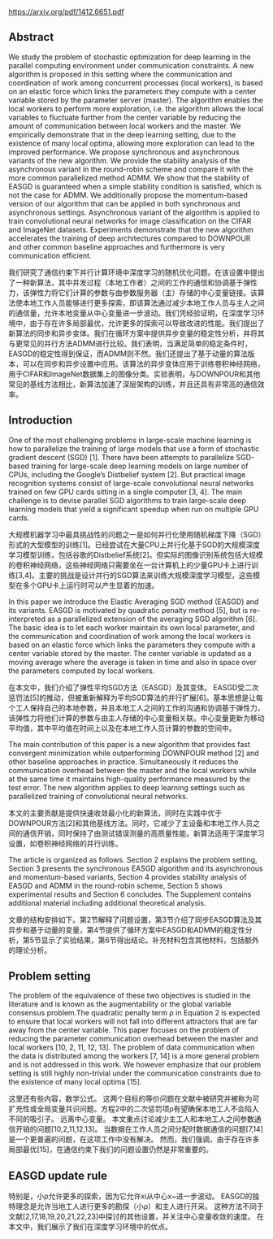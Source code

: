 https://arxiv.org/pdf/1412.6651.pdf

## Abstract
We study the problem of stochastic optimization for deep learning in the parallel computing environment under communication constraints. A new algorithm is proposed in this setting where the communication and coordination of work among concurrent processes (local workers), is based on an elastic force which links the parameters they compute with a center variable stored by the parameter server (master). The algorithm enables the local workers to perform more exploration, i.e. the algorithm allows the local variables to fluctuate further from the center variable by reducing the amount of communication between local workers and the master. We empirically demonstrate that in the deep learning setting, due to the existence of many local optima, allowing more exploration can lead to the improved performance. We propose synchronous and asynchronous variants of the new algorithm. We provide the stability analysis of the asynchronous variant in the round-robin scheme and compare it with the more common parallelized method ADMM. We show that the stability of EASGD is guaranteed when a simple stability condition is satisfied, which is not the case for ADMM. We additionally propose the momentum-based version of our algorithm that can be applied in both synchronous and asynchronous settings. Asynchronous variant of the algorithm is applied to train convolutional neural networks for image classification on the CIFAR and ImageNet datasets. Experiments demonstrate that the new algorithm accelerates the training of deep architectures compared to DOWNPOUR and other common baseline approaches and furthermore is very communication efficient.

 我们研究了通信约束下并行计算环境中深度学习的随机优化问题。在该设置中提出了一种新算法，其中并发过程（本地工作者）之间的工作的通信和协调基于弹性力，该弹性力将它们计算的参数与由参数服务器（主）存储的中心变量链接。该算法使本地工作人员能够进行更多探索，即该算法通过减少本地工作人员与主人之间的通信量，允许本地变量从中心变量进一步波动。我们凭经验证明，在深度学习环境中，由于存在许多局部最优，允许更多的探索可以导致改进的性能。我们提出了新算法的同步和异步变体。我们在循环方案中提供异步变量的稳定性分析，并将其与更常见的并行方法ADMM进行比较。我们表明，当满足简单的稳定条件时，EASGD的稳定性得到保证，而ADMM则不然。我们还提出了基于动量的算法版本，可以在同步和异步设置中应用。该算法的异步变体应用于训练卷积神经网络，用于CIFAR和ImageNet数据集上的图像分类。实验表明，与DOWNPOUR和其他常见的基线方法相比，新算法加速了深层架构的训练，并且还具有非常高的通信效率。
 ## Introduction
One of the most challenging problems in large-scale machine learning is how to parallelize the training of large models that use a form of stochastic gradient descent (SGD) [1]. There have been attempts to parallelize SGD-based training for large-scale deep learning models on large number of CPUs, including the Google’s Distbelief system [2]. But practical image recognition systems consist of large-scale convolutional neural networks trained on few GPU cards sitting in a single computer [3, 4]. The main challenge is to devise parallel SGD algorithms to train large-scale deep learning models that yield a significant speedup when run on multiple GPU cards.

 大规模机器学习中最具挑战性的问题之一是如何并行化使用随机梯度下降（SGD）形式的大型模型的训练[1]。已经尝试在大量CPU上并行化基于SGD的大规模深度学习模型训练，包括谷歌的Distbelief系统[2]。但实际的图像识别系统包括大规模的卷积神经网络，这些神经网络只需要坐在一台计算机上的少量GPU卡上进行训练[3,4]。主要的挑战是设计并行的SGD算法来训练大规模深度学习模型，这些模型在多个GPU卡上运行时可以产生显着的加速。
 
 In this paper we introduce the Elastic Averaging SGD method (EASGD) and its variants. EASGD is motivated by quadratic penalty method [5], but is re-interpreted as a parallelized extension of the averaging SGD algorithm [6]. The basic idea is to let each worker maintain its own local parameter, and the communication and coordination of work among the local workers is based on an elastic force which links the parameters they compute with a center variable stored by the master. The center variable is updated as a moving average where the average is taken in time and also in space over the parameters computed by local workers. 
 
 在本文中，我们介绍了弹性平均SGD方法（EASGD）及其变体。 EASGD受二次惩罚法[5]的推动，但被重新解释为平均SGD算法的并行扩展[6]。基本思想是让每个工人保持自己的本地参数，并且本地工人之间的工作的沟通和协调基于弹性力，该弹性力将他们计算的参数与由主人存储的中心变量相关联。中心变量更新为移动平均值，其中平均值在时间上以及在本地工作人员计算的参数的空间中。
 
 The main contribution of this paper is a new algorithm that provides fast convergent minimization while outperforming DOWNPOUR method [2] and other baseline approaches in practice. Simultaneously it reduces the communication overhead between the master and the local workers while at the same time it maintains high-quality performance measured by the test error. The new algorithm applies to deep learning settings such as parallelized training of convolutional neural networks.
 
 本文的主要贡献是提供快速收敛最小化的新算法，同时在实践中优于DOWNPOUR方法[2]和其他基线方法。同时，它减少了主设备和本地工作人员之间的通信开销，同时保持了由测试错误测量的高质量性能。新算法适用于深度学习设置，如卷积神经网络的并行训练。
 
 The article is organized as follows. Section 2 explains the problem setting, Section 3 presents the synchronous EASGD algorithm and its asynchronous and momentum-based variants, Section 4 provides stability analysis of EASGD and ADMM in the round-robin scheme, Section 5 shows experimental results and Section 6 concludes. The Supplement contains additional material including additional theoretical analysis.
 
 文章的结构安排如下。第2节解释了问题设置，第3节介绍了同步EASGD算法及其异步和基于动量的变量，第4节提供了循环方案中EASGD和ADMM的稳定性分析，第5节显示了实验结果，第6节得出结论。补充材料包含其他材料，包括额外的理论分析。
 ## Problem setting
The problem of the equivalence of these two objectives is studied in the literature and is known as the augmentability or the global variable consensus problem.The quadratic penalty term ρ in Equation 2 is expected to ensure that local workers will not fall into different attractors that are far away from the center variable. This paper focuses on the problem of reducing the parameter communication overhead between the master and local workers [10, 2, 11, 12, 13]. The problem of data communication when the data is distributed among the workers [7, 14] is a more general problem and is not addressed in this work. We however emphasize that our problem setting is still highly non-trivial under the communication constraints due to the existence of many local optima [15].

 这里还有些内容，数学公式。
这两个目标的等价问题在文献中被研究并被称为可扩充性或全局变量共识问题。方程2中的二次惩罚项ρ有望确保本地工人不会陷入不同的吸引子。 远离中心变量。 本文重点讨论减少主工人和本地工人之间参数通信开销的问题[10,2,11,12,13]。 当数据在工作人员之间分配时数据通信的问题[7,14]是一个更普遍的问题，在这项工作中没有解决。 然而，我们强调，由于存在许多局部最优[15]，在通信约束下我们的问题设置仍然是非常重要的。
 ## EASGD update rule

特别是，小ρ允许更多的探索，因为它允许xi从中心x~进一步波动。 EASGD的独特理念是允许当地工人进行更多的勘探（小ρ）和主人进行开采。 这种方法不同于文献[2,17,18,19,20,21,22,23]中探讨的其他设置，并关注中心变量收敛的速度。 在本文中，我们展示了我们在深度学习环境中的优点。
